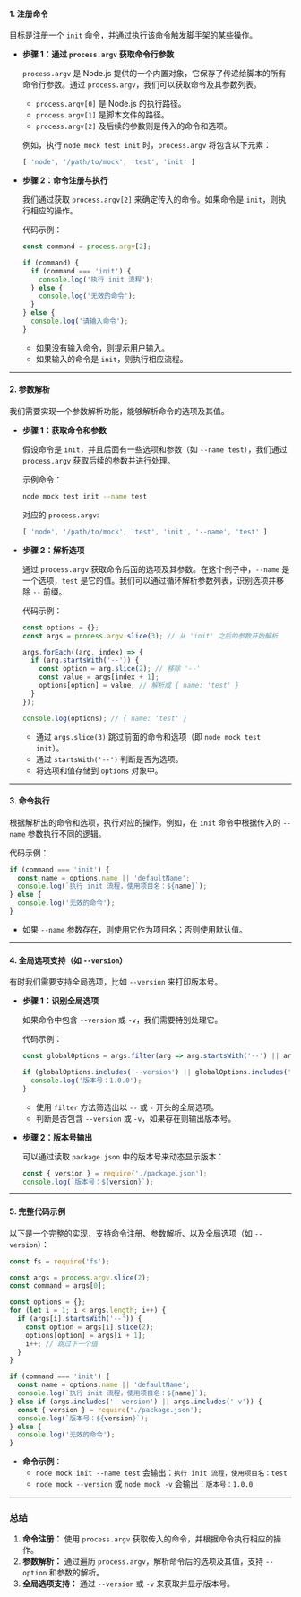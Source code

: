 #### **1. 注册命令**

目标是注册一个 `init` 命令，并通过执行该命令触发脚手架的某些操作。

- **步骤 1：通过 `process.argv` 获取命令行参数**
    
    `process.argv` 是 Node.js 提供的一个内置对象，它保存了传递给脚本的所有命令行参数。通过 `process.argv`，我们可以获取命令及其参数列表。
    
    - `process.argv[0]` 是 Node.js 的执行路径。
    - `process.argv[1]` 是脚本文件的路径。
    - `process.argv[2]` 及后续的参数则是传入的命令和选项。
    
    例如，执行 `node mock test init` 时，`process.argv` 将包含以下元素：
    
    ```js
    [ 'node', '/path/to/mock', 'test', 'init' ]
    ```
    
- **步骤 2：命令注册与执行**
    
    我们通过获取 `process.argv[2]` 来确定传入的命令。如果命令是 `init`，则执行相应的操作。
    
    代码示例：
    
    ```js
    const command = process.argv[2];
    
    if (command) {
      if (command === 'init') {
        console.log('执行 init 流程');
      } else {
        console.log('无效的命令');
      }
    } else {
      console.log('请输入命令');
    }
    ```
    
    - 如果没有输入命令，则提示用户输入。
    - 如果输入的命令是 `init`，则执行相应流程。

---

#### **2. 参数解析**

我们需要实现一个参数解析功能，能够解析命令的选项及其值。

- **步骤 1：获取命令和参数**
    
    假设命令是 `init`，并且后面有一些选项和参数（如 `--name test`），我们通过 `process.argv` 获取后续的参数并进行处理。
    
    示例命令：
    
    ```bash
    node mock test init --name test
    ```
    
    对应的 `process.argv`:
    
    ```js
    [ 'node', '/path/to/mock', 'test', 'init', '--name', 'test' ]
    ```
    
- **步骤 2：解析选项**
    
    通过 `process.argv` 获取命令后面的选项及其参数。在这个例子中，`--name` 是一个选项，`test` 是它的值。我们可以通过循环解析参数列表，识别选项并移除 `--` 前缀。
    
    代码示例：
    
    ```js
    const options = {};
    const args = process.argv.slice(3); // 从 'init' 之后的参数开始解析
    
    args.forEach((arg, index) => {
      if (arg.startsWith('--')) {
        const option = arg.slice(2); // 移除 '--'
        const value = args[index + 1];
        options[option] = value; // 解析成 { name: 'test' }
      }
    });
    
    console.log(options); // { name: 'test' }
    ```
    
    - 通过 `args.slice(3)` 跳过前面的命令和选项（即 `node mock test init`）。
    - 通过 `startsWith('--')` 判断是否为选项。
    - 将选项和值存储到 `options` 对象中。

---

#### **3. 命令执行**

根据解析出的命令和选项，执行对应的操作。例如，在 `init` 命令中根据传入的 `--name` 参数执行不同的逻辑。

代码示例：

```js
if (command === 'init') {
  const name = options.name || 'defaultName';
  console.log(`执行 init 流程，使用项目名：${name}`);
} else {
  console.log('无效的命令');
}
```

- 如果 `--name` 参数存在，则使用它作为项目名；否则使用默认值。

---

#### **4. 全局选项支持（如 `--version`）**

有时我们需要支持全局选项，比如 `--version` 来打印版本号。

- **步骤 1：识别全局选项**
    
    如果命令中包含 `--version` 或 `-v`，我们需要特别处理它。
    
    代码示例：
    
    ```js
    const globalOptions = args.filter(arg => arg.startsWith('--') || arg.startsWith('-'));
    
    if (globalOptions.includes('--version') || globalOptions.includes('-v')) {
      console.log('版本号：1.0.0');
    }
    ```
    
    - 使用 `filter` 方法筛选出以 `--` 或 `-` 开头的全局选项。
    - 判断是否包含 `--version` 或 `-v`，如果存在则输出版本号。
- **步骤 2：版本号输出**
    
    可以通过读取 `package.json` 中的版本号来动态显示版本：
    
    ```js
    const { version } = require('./package.json');
    console.log(`版本号：${version}`);
    ```
    

---

#### **5. 完整代码示例**

以下是一个完整的实现，支持命令注册、参数解析、以及全局选项（如 `--version`）：

```js
const fs = require('fs');

const args = process.argv.slice(2);
const command = args[0];

const options = {};
for (let i = 1; i < args.length; i++) {
  if (args[i].startsWith('--')) {
    const option = args[i].slice(2);
    options[option] = args[i + 1];
    i++; // 跳过下一个值
  }
}

if (command === 'init') {
  const name = options.name || 'defaultName';
  console.log(`执行 init 流程，使用项目名：${name}`);
} else if (args.includes('--version') || args.includes('-v')) {
  const { version } = require('./package.json');
  console.log(`版本号：${version}`);
} else {
  console.log('无效的命令');
}
```

- **命令示例**：
    - `node mock init --name test` 会输出：`执行 init 流程，使用项目名：test`
    - `node mock --version` 或 `node mock -v` 会输出：`版本号：1.0.0`

---

### **总结**

1. **命令注册：** 使用 `process.argv` 获取传入的命令，并根据命令执行相应的操作。
2. **参数解析：** 通过遍历 `process.argv`，解析命令后的选项及其值，支持 `--option` 和参数的解析。
3. **全局选项支持：** 通过 `--version` 或 `-v` 来获取并显示版本号。

